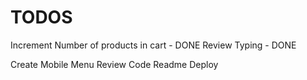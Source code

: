 # TODOS
Increment Number of products in cart - DONE
Review Typing - DONE

Create Mobile Menu
Review Code
Readme
Deploy